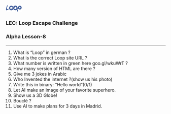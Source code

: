<img src='loop.png' width='10%'>

### LEC: Loop Escape Challenge
### Alpha Lesson-8
---
 1. What is “Loop” in german ?
 2. What is the correct Loop site URL ? 
 3. What number is written in green here goo.gl/wkuWrT ?
 4. How many version of HTML are there ?
 5. Give me 3 jokes in Arabic
 6. Who Invented the internet ?(show us his photo)
 7. Write this in binary: “Hello world”(0/1)
 8. Let AI make an image of your favorite superhero.
 9. Show us a 3D Globe!
10. Bouclé ?
11. Use AI to make plans for 3 days in Madrid.
